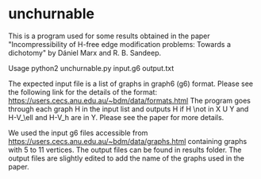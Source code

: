 # unchurnable
This is a program used for some results obtained in the paper "Incompressibility of H-free edge modification problems: Towards a dichotomy" by Dániel Marx and R. B. Sandeep.

Usage python2 unchurnable.py input.g6 output.txt

The expected input file is a list of graphs in graph6 (g6) format. Please see the following link for the details of the format: https://users.cecs.anu.edu.au/~bdm/data/formats.html
The program goes through each graph H in the input list and outputs H if H \not in X U Y and H-V_\ell and H-V_h are in Y. Please see the paper for more details.

We used the input g6 files accessible from https://users.cecs.anu.edu.au/~bdm/data/graphs.html containing graphs with 5 to 11 vertices.
The output files can be found in results folder.
The output files are slightly edited to add the name of the graphs used in the paper.
